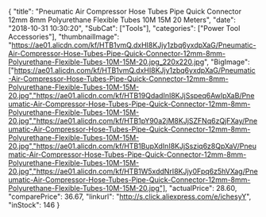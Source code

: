 {
	"title": "Pneumatic Air Compressor Hose Tubes Pipe Quick Connector 12mm 8mm Polyurethane Flexible Tubes 10M 15M 20 Meters",
	"date": "2018-10-31 10:30:20",
	"SubCat": ["Tools"],
	"categories": ["Power Tool Accessories"],
	"thumbnailImage": "https://ae01.alicdn.com/kf/HTB1vmQ.dxHI8KJjy1zbq6yxdpXaG/Pneumatic-Air-Compressor-Hose-Tubes-Pipe-Quick-Connector-12mm-8mm-Polyurethane-Flexible-Tubes-10M-15M-20.jpg_220x220.jpg",
	"BigImage": ["https://ae01.alicdn.com/kf/HTB1vmQ.dxHI8KJjy1zbq6yxdpXaG/Pneumatic-Air-Compressor-Hose-Tubes-Pipe-Quick-Connector-12mm-8mm-Polyurethane-Flexible-Tubes-10M-15M-20.jpg","https://ae01.alicdn.com/kf/HTB19QdadInI8KJjSspeq6AwIpXaB/Pneumatic-Air-Compressor-Hose-Tubes-Pipe-Quick-Connector-12mm-8mm-Polyurethane-Flexible-Tubes-10M-15M-20.jpg","https://ae01.alicdn.com/kf/HTB1pY90a2jM8KJjSZFNq6zQjFXay/Pneumatic-Air-Compressor-Hose-Tubes-Pipe-Quick-Connector-12mm-8mm-Polyurethane-Flexible-Tubes-10M-15M-20.jpg","https://ae01.alicdn.com/kf/HTB1BupXdInI8KJjSsziq6z8QpXaV/Pneumatic-Air-Compressor-Hose-Tubes-Pipe-Quick-Connector-12mm-8mm-Polyurethane-Flexible-Tubes-10M-15M-20.jpg","https://ae01.alicdn.com/kf/HTB1W5xddNrI8KJjy0Fpq6z5hVXag/Pneumatic-Air-Compressor-Hose-Tubes-Pipe-Quick-Connector-12mm-8mm-Polyurethane-Flexible-Tubes-10M-15M-20.jpg"],
	"actualPrice": 28.60,
	"comparePrice": 36.67,
	"linkurl": "http://s.click.aliexpress.com/e/ichesyY",
	"inStock": 146
}
